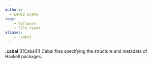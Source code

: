 ```yaml
---
authors:
  - Lewis Evans
tags:
    - Software
    - File_types
aliases:
    - .cabal
---
```

**.cabal** ([[Cabal]]) Cabal files specifying the structure and metadata of Haskell packages.
